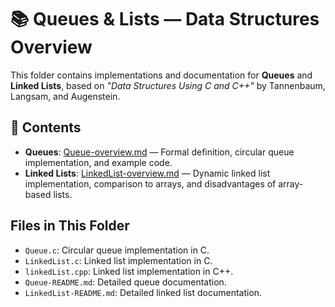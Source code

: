 # 📚 Queues & Lists — Data Structures Overview

This folder contains implementations and documentation for **Queues** and **Linked Lists**, based on _"Data Structures Using C and C++"_ by Tannenbaum, Langsam, and Augenstein.

## 📖 Contents

- **Queues**: [Queue-overview.md](Queue-overview.md) — Formal definition, circular queue implementation, and example code.
- **Linked Lists**: [LinkedList-overview.md](LinkedList-overview.md) — Dynamic linked list implementation, comparison to arrays, and disadvantages of array-based lists.

## Files in This Folder

- `Queue.c`: Circular queue implementation in C.
- `LinkedList.c`: Linked list implementation in C.
- `linkedList.cpp`: Linked list implementation in C++.
- `Queue-README.md`: Detailed queue documentation.
- `LinkedList-README.md`: Detailed linked list documentation.
